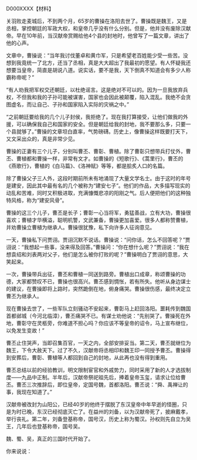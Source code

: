 D000XXXX【材料】



关羽败走麦城后，不到两个月，65岁的曹操在洛阳去世了。曹操既是魏王，又是丞相，掌控朝廷的军政大权，和皇帝几乎没有什么分别。但是，他并没有废除汉献帝。早在10年前，当汉献帝赏赐给他4个县的封地时，他曾写了一篇文章，讲出了他的心声。

文章中，曹操说：“当年我讨伐董卓和黄巾军，只是希望老百姓能少受一些苦。没想到我竟统一了北方，还当了丞相，真是大大超出了我最初的愿望。有人怀疑我还想要当皇帝，简直是胡说八道。说实话，要不是我，天下倒真不知道会有多少人称霸称帝呢？”

“有人劝我把军权交还朝廷，以杜绝谣言。这是绝对不可以的。因为一旦我放弃兵权，不但我和我的子孙可能被谋害，国家也会因此被颠覆，陷入混乱。我绝不会贪图虚名，而让自己、子孙和国家陷入实际的灾祸之中。”

“之前朝廷要给我的几个儿子封侯，我拒绝了。现在我打算接受，让他们做我的外援，可以确保我自己和国家的安全。但是朝廷给我的封地，我不要那么多，只要一个县就够了。”曹操的文章坦白直率，气势磅礴。历史上，像曹操这样既要打天下，又文采出众的，真是非常少见。

曹操的正妻有三个儿子，分别叫曹丕、曹彰、曹植。除了曹彰只想带兵打仗外，曹丕、曹植都和曹操一样，非常有文才。如曹操的《短歌行》、《蒿里行》，曹丕的《燕歌行》，曹植的《白马篇》、《洛神赋》等等，都是脍炙人口的名篇。

除了曹操父子三人外，这段时期前所未有地涌现了大量文学名士。由于这时的年号是建安，因此其中最有名的几个被称为“建安七子”。他们的作品，大多描写现实的动乱和苦难，同时又积极进取，充满慷慨悲凉的阳刚之气。后人便把他们的这种独特风格，称为“建安风骨”。

曹操的这三个儿子，曹丕是长子；曹彰一心当将军，勇猛善战，立有大功，曹操很喜欢；曹植才华横溢，聪明机警，文武兼备，曹操更加喜爱。很多人都称赞曹植，并劝曹操立曹植为继承人。曹操很犹豫，私下向许多人征询意见。

一天，曹操私下问贾诩。贾诩沉默不说话。曹操说：“问你话，怎么不回答呢？”贾诩说：“我想起一些事，没来得及回答。”曹操问：“你在想什么呢？”贾诩说：“我在想袁绍和刘表两对父子，他们是怎么被你打败的呢？”曹操明白了贾诩的意思，大笑起来。

一次，曹操带兵出征，曹丕和曹植一同送到路旁。曹植出口成章，称颂曹操的功德，大家都赞叹不已，曹操也很高兴。曹丕感到惆怅，若有所失。他听从身边谋士的建议，在曹操即将上路时，突然跪倒在地，俯身痛哭。曹操很伤感，最终决定立曹丕为继承人。

现在曹操去世了，一些军队立刻骚动不安起来，曹彰马上赶回洛阳。噩耗传到魏国首都邺城（今河北临漳），曹丕痛哭不已。有谋士劝他说：“先别哭了。曹操死在外地，曹彰守在灵柩旁，你难道不担心吗？你应该不等皇帝的诏令，马上宣布继位，以免发生变故！”

曹丕止住哭声，当即召集百官，一天之内，全部安排妥当。第二天，曹丕就继位为魏王，下令大赦天下。过了不久，汉献帝将丞相印和魏王印一同授予曹丕。曹操得到安葬后，曹彰、曹植等人都回到自己的封地，从此再也没有得到重用。

曹丕总结以前的经验教训，明文限制宦官和外戚势力，同时采用了新的人才选拔制度——九品中正制。半年后，汉献帝祭祀祖先后，捧着皇帝玉玺，请求让位给曹丕。曹丕三次推辞后，即位皇帝，定国号魏，首都洛阳。曹丕说：“舜、禹禅让的事，我现在知道了。”

汉献帝被改封为山阳公，已经40岁的他终于摆脱了东汉皇帝中年早逝的怪圈，只是为时已晚，东汉已经彻底灭亡了。在益州的刘备，以为汉献帝死了，披麻戴孝，举行丧礼。第二年，刘备登基称帝，国号汉，历史上称为蜀汉。孙权则先自立为吴王，几年后也登基称帝，国号吴。

魏、蜀、吴，真正的三国时代开始了。

你来说说：









